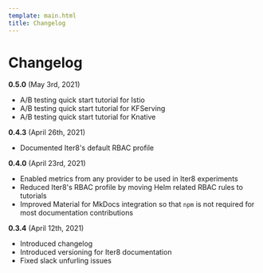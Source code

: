 ```yaml
---
template: main.html
title: Changelog
---
```


# Changelog

**0.5.0** (May 3rd, 2021)

* A/B testing quick start tutorial for Istio
* A/B testing quick start tutorial for KFServing
* A/B testing quick start tutorial for Knative

**0.4.3** (April 26th, 2021)

* Documented Iter8's default RBAC profile

**0.4.0** (April 23rd, 2021)

* Enabled metrics from any provider to be used in Iter8 experiments
* Reduced Iter8's RBAC profile by moving Helm related RBAC rules to tutorials
* Improved Material for MkDocs integration so that `npm` is not required for most documentation contributions

**0.3.4** (April 12th, 2021)

* Introduced changelog
* Introduced versioning for Iter8 documentation
* Fixed slack unfurling issues